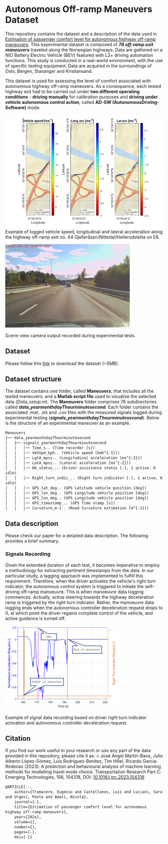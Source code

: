 # Autonomous Off-ramp Maneuvers Dataset


This repository contains the dataset and a description of the data used in [Estimation of passenger comfort level for autonomous highway off-ramp maneuvers](https://link.to.paper).
This experimental dataset is composed of ***78 off-ramp exit maneuvers*** traveled along the Norwegian highways. Data are gathered on a NIO Battery Electric Vehicle (BEV) featured with L2+ driving automation functions. This study is conducted in a real-world environment, with the use of specific testing equipment. Data are acquired in the surroundings of Oslo, Bergen, Stavanger and Kristiansand.

This dataset is used for assessing the level of comfort associated with autonomous highway off-ramp maneuvers. As a consequence, each tested highway exit had to be carried out under **two different operating conditions** - **driving manually** for calibration purposes and **driving under vehicle autonomous control action**, called **AD-SW (AutonomousDriving-Software)** mode. 

![exterimental_test_location](docs/vehicledata.png)  
Example of logged vehicle speed, longitudinal and lateral acceleration along the highway off-ramp exit no. 44 Gjelleråsen/Nittedal/Hellerudsletta on E6.

![vehicle_view](docs/view_vehicle.png)

Scene view camera output recorded during experimental tests.

## Dataset
Please follow this [link](https://www.cars.polito.it/research/research_data) to download the dataset (~5MB).

## Dataset structure
The dataset contains one folder, called **Maneuvers**, that includes all the tested maneuvers, and a **Matlab script file** used to visualize the selected data (*Data_setup.m*). The **Maneuvers** folder comprises 78 subdirectories called ***data_yearmonthdayThourminutesecond***. Each folder contains the associated *.mat*, *.xls* and *.csv* files with the measured signals logged during experimental testing (***signals_yearmonthdayThourminutesecond***). Below is the structure of an experimental maneuver as an example.

```
Maneuvers
├── data_yearmonthdayThourminutesecond
│   ├── signals_yearmonthdayThourminutesecond
│   │   │── Time_s.. (Time recorder [s])
│   │   │── VehSpd_kph.. (Vehicle speed [kmh^{-1}])
│   │   │── LgtA_mpss.. (Longitudinal acceleration [ms^{-2}])
│   │   │── LatA_mpss.. (Lateral acceleration [ms^{-2}])
│   │   │── DA_status_.. (Driver assistance status [-], 1 active, 0 idle)
│   │   │── Right_turn_indic_.. (Right turn indicator [-], 1 active, 0 idle)
│   │   │── GPS_lat_deg.. (GPS Latitude vehicle position [deg])
│   │   │── GPS_lon_deg.. (GPS Longitude vehicle position [deg])
│   │   │── GPS_lon_deg.. (GPS Longitude vehicle position [deg])
│   │   │── GPS_timestamp_.. (GPS Time stamp [s])
│   │   │── Curvature_m-1.. (Road Curvature estimation [m^{-1}])
```

## Data description
Please check our paper for a detailed data description. The following provides a brief summary.

### Signals Recording
Given the extended duration of each test, it becomes imperative to employ a methodology for extracting pertinent timestamps from the data. In our particular study, a tagging approach was implemented to fulfill this requirement. Therefore, when the driver activates the vehicle's right turn indicator, the autonomous control system is triggered to initiate the self-driving off-ramp manoeuvre. This is when manoeuvre data logging commences. Actually, active steering towards the highway deceleration ramp is triggered by the right turn indicator. Rather, the manoeuvre data logging ends when the autonomous controller deceleration request drops to 0, at which point the driver regains complete control of the vehicle, and active guidance is turned off.

![Tagging procedure](docs/taggingprocedure.png)

Example of signal data recording based on driver right turn indicator activation and autonomous controller deceleration request.

## Citation
If you find our work useful in your research or use any part of the data provided in this repository, please cite it as:
< José Ángel Martín-Baos, Julio Alberto López-Gómez, Luis Rodriguez-Benitez, Tim Hillel, Ricardo García-Ródenas (2023). A prediction and behavioural analysis of machine learning methods for modelling travel mode choice. Transportation Research Part C: Emerging Technologies, 156, 104318, DOI: [10.1016/j.trc.2023.104318](https://doi.org/10.1016/j.trc.2023.104318)

    @ARTICLE{--,
  	    author={Tramacere, Eugenio and Castellonos, Luis and Luciani, Sara and Urgesi, Paolo and Amati, Nicola},
  	    journal={-}, 
  	    title={Estimation of passenger comfort level for autonomous highway off-ramp maneuvers}, 
  	    year={202x},
  	    volume={},
  	    number={},
  	    pages={-},
  	    doi={-}}
